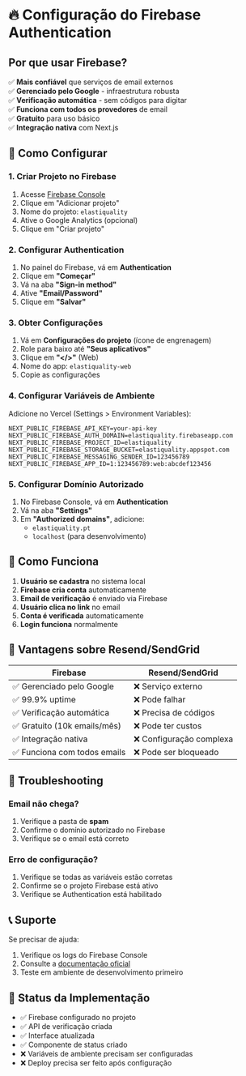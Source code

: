 # 🔥 Configuração do Firebase Authentication

## Por que usar Firebase?

✅ **Mais confiável** que serviços de email externos  
✅ **Gerenciado pelo Google** - infraestrutura robusta  
✅ **Verificação automática** - sem códigos para digitar  
✅ **Funciona com todos os provedores** de email  
✅ **Gratuito** para uso básico  
✅ **Integração nativa** com Next.js  

## 🚀 Como Configurar

### 1. Criar Projeto no Firebase

1. Acesse [Firebase Console](https://console.firebase.google.com)
2. Clique em "Adicionar projeto"
3. Nome do projeto: `elastiquality`
4. Ative o Google Analytics (opcional)
5. Clique em "Criar projeto"

### 2. Configurar Authentication

1. No painel do Firebase, vá em **Authentication**
2. Clique em **"Começar"**
3. Vá na aba **"Sign-in method"**
4. Ative **"Email/Password"**
5. Clique em **"Salvar"**

### 3. Obter Configurações

1. Vá em **Configurações do projeto** (ícone de engrenagem)
2. Role para baixo até **"Seus aplicativos"**
3. Clique em **"</>"** (Web)
4. Nome do app: `elastiquality-web`
5. Copie as configurações

### 4. Configurar Variáveis de Ambiente

Adicione no Vercel (Settings > Environment Variables):

```env
NEXT_PUBLIC_FIREBASE_API_KEY=your-api-key
NEXT_PUBLIC_FIREBASE_AUTH_DOMAIN=elastiquality.firebaseapp.com
NEXT_PUBLIC_FIREBASE_PROJECT_ID=elastiquality
NEXT_PUBLIC_FIREBASE_STORAGE_BUCKET=elastiquality.appspot.com
NEXT_PUBLIC_FIREBASE_MESSAGING_SENDER_ID=123456789
NEXT_PUBLIC_FIREBASE_APP_ID=1:123456789:web:abcdef123456
```

### 5. Configurar Domínio Autorizado

1. No Firebase Console, vá em **Authentication**
2. Vá na aba **"Settings"**
3. Em **"Authorized domains"**, adicione:
   - `elastiquality.pt`
   - `localhost` (para desenvolvimento)

## 🔧 Como Funciona

1. **Usuário se cadastra** no sistema local
2. **Firebase cria conta** automaticamente
3. **Email de verificação** é enviado via Firebase
4. **Usuário clica no link** no email
5. **Conta é verificada** automaticamente
6. **Login funciona** normalmente

## 📧 Vantagens sobre Resend/SendGrid

| Firebase | Resend/SendGrid |
|----------|-----------------|
| ✅ Gerenciado pelo Google | ❌ Serviço externo |
| ✅ 99.9% uptime | ❌ Pode falhar |
| ✅ Verificação automática | ❌ Precisa de códigos |
| ✅ Gratuito (10k emails/mês) | ❌ Pode ter custos |
| ✅ Integração nativa | ❌ Configuração complexa |
| ✅ Funciona com todos emails | ❌ Pode ser bloqueado |

## 🚨 Troubleshooting

### Email não chega?
1. Verifique a pasta de **spam**
2. Confirme o domínio autorizado no Firebase
3. Verifique se o email está correto

### Erro de configuração?
1. Verifique se todas as variáveis estão corretas
2. Confirme se o projeto Firebase está ativo
3. Verifique se Authentication está habilitado

## 📞 Suporte

Se precisar de ajuda:
1. Verifique os logs do Firebase Console
2. Consulte a [documentação oficial](https://firebase.google.com/docs/auth)
3. Teste em ambiente de desenvolvimento primeiro

## 🎯 Status da Implementação

- ✅ Firebase configurado no projeto
- ✅ API de verificação criada
- ✅ Interface atualizada
- ✅ Componente de status criado
- ❌ Variáveis de ambiente precisam ser configuradas
- ❌ Deploy precisa ser feito após configuração

